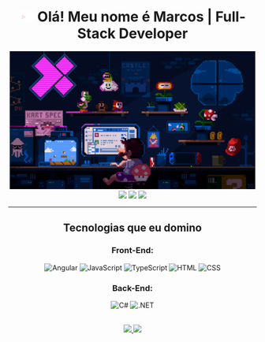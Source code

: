 <h1 align="center"> <img src="./assets/arrowr.gif" height="20" alt="hand saying ola"width="30px" alt="hand_saying_ hi"> Olá! Meu nome é <strong>Marcos </strong>| Full-Stack Developer </h1>
<div align="center">
   <img height="280em" src="./assets/programario.gif"/>
</div>
<div align="center">
    <a href="https://www.linkedin.com/in/yomarcoslinss" target="_blank" ><img src="https://img.shields.io/badge/-LinkedIn-%230077B5.svg?style=for-the-badge&logo=linkedin&logoColor=white" target="_blank"></img></a>
    <a href="https://www.instagram.com/yomarcoslinss/" target="_blank" ><img src="https://img.shields.io/badge/Instagram-%23E4405F.svg?style=for-the-badge&logo=Instagram&logoColor=white" target="_blank"></img></a>
    <a href="mailto:vinicius.gzm0@gmail.com" target="_blank" ><img src="https://img.shields.io/badge/Gmail-D14836?style=for-the-badge&logo=gmail&logoColor=white" target="_blank"></img></a>
</div>
<hr>
<!-- <div>
    <p>Espaço para uma breve descrição...</p>
</div> -->


<div align="center">

## Tecnologias que eu domino
### Front-End:
![Angular](https://img.shields.io/static/v1?label=&message=Angular&color=152136&logo=Angular&logoColor=DD0031)
![JavaScript](https://img.shields.io/static/v1?label=&message=JavaScript&color=152136&logo=JavaScript&logoColor=F7DF1E)
![TypeScript](https://img.shields.io/static/v1?label=&message=TypeScript&color=152136&logo=TypeScript&logoColor=3178C6)
![HTML](https://img.shields.io/static/v1?label=&message=HTML&color=152136&logo=HTML5&logoColor=7B372C)
![CSS](https://img.shields.io/static/v1?label=&message=CSS&color=152136&logo=CSS3&logoColor=1572B6)

### Back-End:
![C#](https://img.shields.io/static/v1?label=&message=C%23&color=152136&logo=CSHARP)
![.NET](https://img.shields.io/static/v1?label=&message=.NET&color=152136&logo=dotnet)
</div>

<br>

<div align="center">
  <a href="https://github.com/yomarcoslinss">
  <img height="140em" src="https://github-readme-stats.vercel.app/api?username=yomarcoslinss&show_icons=true&theme=dracula&include_all_commits=true&count_private=true"/>
  <img height="140em" src="https://github-readme-stats.vercel.app/api/top-langs/?username=yomarcoslinss&layout=compact&langs_count=7&theme=dracula"/>
</div>
